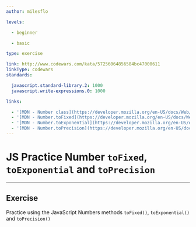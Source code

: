 ```yaml
---
author: milesflo

levels:

  - beginner

  - basic

type: exercise

link: http://www.codewars.com/kata/57256064856584bc47000611
linkType: codewars
standards:

  javascript.standard-library.2: 1000
  javascript.write-expressions.0: 1000

links:

  - '[MDN - Number class](https://developer.mozilla.org/en-US/docs/Web/JavaScript/Reference/Global_Objects/Number)'
  - '[MDN - Number.toFixed](https://developer.mozilla.org/en-US/docs/Web/JavaScript/Reference/Global_Objects/Number/toFixed)'
  - '[MDN - Number.toExponential](https://developer.mozilla.org/en-US/docs/Web/JavaScript/Reference/Global_Objects/Number/toExponential)'
  - '[MDN - Number.toPrecision](https://developer.mozilla.org/en-US/docs/Web/JavaScript/Reference/Global_Objects/Number/toPrecision)'
---
```


# JS Practice Number `toFixed`, `toExponential` and `toPrecision`

---
## Exercise

Practice using the JavaScript Numbers methods `toFixed()`, `toExponential()` and `toPrecision()`
